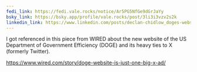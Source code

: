 ```yaml
---
fedi_link: https://fedi.vale.rocks/notice/Ar5PG5NfGe9dGrJaYy
bsky_link: https://bsky.app/profile/vale.rocks/post/3li3i3vzv2s2k
linkedin_link: https://www.linkedin.com/posts/declan-chidlow_doges-website-is-just-one-big-x-ad-activity-7295954906237046785-OcvY
---
```


I got referenced in this piece from WIRED about the new website of the US Department of Government Efficiency (DOGE) and its heavy ties to X (formerly Twitter).

<https://www.wired.com/story/doge-website-is-just-one-big-x-ad/>
